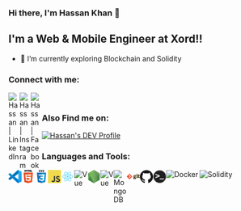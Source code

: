 ### Hi there, I'm Hassan Khan 👋

## I'm a Web & Mobile Engineer at Xord!!

- 🌱 I’m currently exploring Blockchain and Solidity

### Connect with me:

[<img align="left" alt="Hassan | LinkedIn" width="22px" src="https://cdn.jsdelivr.net/npm/simple-icons@v3/icons/linkedin.svg" />][linkedin]
[<img align="left" alt="Hassan | Instagram" width="22px" src="https://cdn.jsdelivr.net/npm/simple-icons@v3/icons/instagram.svg" />][instagram]
[<img align="left" alt="Hassan | Facebook" width="22px" src="https://cdn.jsdelivr.net/npm/simple-icons@v3/icons/facebook.svg" />][facebook]

<br />

### Also Find me on:
<a href="https://dev.to/hassankhan123" target="_blank">
  <img src="https://d2fltix0v2e0sb.cloudfront.net/dev-badge.svg" alt="Hassan's DEV Profile" height="30" width="30">
</a>

### Languages and Tools:

<img align="left" alt="Visual Studio Code" width="26px" src="https://raw.githubusercontent.com/github/explore/80688e429a7d4ef2fca1e82350fe8e3517d3494d/topics/visual-studio-code/visual-studio-code.png" />
<img align="left" alt="HTML5" width="26px" src="https://raw.githubusercontent.com/github/explore/80688e429a7d4ef2fca1e82350fe8e3517d3494d/topics/html/html.png" />
<img align="left" alt="CSS3" width="26px" src="https://raw.githubusercontent.com/github/explore/80688e429a7d4ef2fca1e82350fe8e3517d3494d/topics/css/css.png" />
<img align="left" alt="JavaScript" width="26px" src="https://raw.githubusercontent.com/github/explore/80688e429a7d4ef2fca1e82350fe8e3517d3494d/topics/javascript/javascript.png" />
<img align="left" alt="React" width="26px" src="https://raw.githubusercontent.com/github/explore/80688e429a7d4ef2fca1e82350fe8e3517d3494d/topics/react/react.png" />
<img align="left" alt="Vue" width="26px" src="https://upload.wikimedia.org/wikipedia/commons/thumb/9/95/Vue.js_Logo_2.svg/1184px-Vue.js_Logo_2.svg.png" />
<img align="left" alt="Node.js" width="26px" src="https://raw.githubusercontent.com/github/explore/80688e429a7d4ef2fca1e82350fe8e3517d3494d/topics/nodejs/nodejs.png" />
<img src="https://upload.wikimedia.org/wikipedia/commons/thumb/1/17/GraphQL_Logo.svg/1200px-GraphQL_Logo.svg.png" align="left" alt="Vue" width="26px" />
<img align="left" alt="MongoDB" width="26px" src="https://img.icons8.com/color/452/mongodb.png" />
<img align="left" alt="Git" width="26px" src="https://raw.githubusercontent.com/github/explore/80688e429a7d4ef2fca1e82350fe8e3517d3494d/topics/git/git.png" />
<img align="left" alt="GitHub" width="26px" src="https://raw.githubusercontent.com/github/explore/78df643247d429f6cc873026c0622819ad797942/topics/github/github.png" />
<img align="left" alt="Terminal" width="26px" src="https://raw.githubusercontent.com/github/explore/80688e429a7d4ef2fca1e82350fe8e3517d3494d/topics/terminal/terminal.png" />
<img src="https://miro.medium.com/max/2404/1*JUOITpaBdlrMP9D__-K5Fw.png" align="left" alt="Docker" width="66px" />
<img src="https://en.bitcoinwiki.org/upload/en/images/thumb/d/d5/Solidity.png/400px-Solidity.png" align="left" alt="Solidity" width="66px" />
<br />
<br />

[instagram]: https://www.instagram.com/hassankhan_5/
[linkedin]: https://www.linkedin.com/in/hassan-khan-20365b159/
[facebook]: https://www.facebook.com/M.H.Khan01
